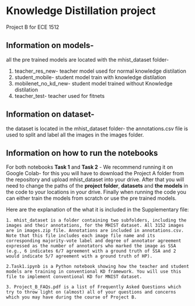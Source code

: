 # Knowledge Distillation project

Project B for ECE 1512

## Information on models-
all the pre trained models are located with the mhist_dataset folder-
1. teacher_res_new- teacher model used for normal knowledge distilation
2. student_mobile- student model train with knowledge distilation
3. mobilenet_no_kd_new- student model trained without Knowledge distilation
4. teacher_test- teacher used for fitnets

## Information on dataset-
the dataset is located in the mhist_dataset folder-
the annotations.csv file is used to split and label all the images in the images folder.

## Information on how to run the notebooks
For both notebooks **Task 1** and **Task 2** -
We recommend running it on Google Colab- for this you will have to download the Project A folder from the repository and upload mhist_dataset into your drive.
After that you will need to change the paths of the **project folder**, **datasets** and **the models** in the code to your locations in your drive. Finally when running the code you can either train the models from scratch or use the pre trained models.


Here are the explanation of the what it is included in the Supplementary file:


    1. mhist_dataset is a folder containing two subfolders, including the images and their annotations, for the MHIST dataset. All 3152 images are in images.zip file. Annotations are included in annotations.csv. Note that this file includes each image file name and its corresponding majority-vote label and degree of annotator agreement expressed as the number of annotators who marked the image as SSA (e.g., 6 indicates 6/7 agreement with a ground truth of SSA and 2 would indicate 5/7 agreement with a ground truth of HP).

    2.Task1.ipynb is a Python notebook showing how the teacher and student models are training in conventional KD framework. You will use this file to implement conventional KD for MNIST dataset.

    3. Project_B_FAQs.pdf is a list of Frequently Asked Questions which try to throw light on (almost) all of your questions and concerns which you may have during the course of Project B.


